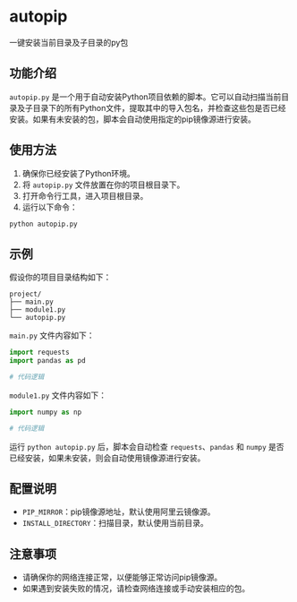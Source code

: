 # autopip

一键安装当前目录及子目录的py包

## 功能介绍

`autopip.py` 是一个用于自动安装Python项目依赖的脚本。它可以自动扫描当前目录及子目录下的所有Python文件，提取其中的导入包名，并检查这些包是否已经安装。如果有未安装的包，脚本会自动使用指定的pip镜像源进行安装。

## 使用方法

1. 确保你已经安装了Python环境。
2. 将 `autopip.py` 文件放置在你的项目根目录下。
3. 打开命令行工具，进入项目根目录。
4. 运行以下命令：

```bash
python autopip.py
```

## 示例

假设你的项目目录结构如下：

```
project/
├── main.py
├── module1.py
└── autopip.py
```

`main.py` 文件内容如下：

```python
import requests
import pandas as pd

# 代码逻辑
```

`module1.py` 文件内容如下：

```python
import numpy as np

# 代码逻辑
```

运行 `python autopip.py` 后，脚本会自动检查 `requests`、`pandas` 和 `numpy` 是否已经安装，如果未安装，则会自动使用镜像源进行安装。

## 配置说明

- `PIP_MIRROR`：pip镜像源地址，默认使用阿里云镜像源。
- `INSTALL_DIRECTORY`：扫描目录，默认使用当前目录。

## 注意事项

- 请确保你的网络连接正常，以便能够正常访问pip镜像源。
- 如果遇到安装失败的情况，请检查网络连接或手动安装相应的包。
